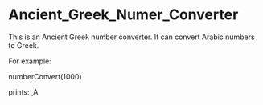 # Ancient_Greek_Numer_Converter


This is an Ancient Greek number converter. It can convert Arabic numbers to Greek.

For example:

numberConvert(1000)

prints: ͵Α
